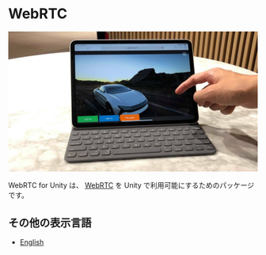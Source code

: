 # WebRTC

![WebRTC header](../images/webrtc_header.png)

WebRTC for Unity は、 [WebRTC](https://webrtc.org) を Unity で利用可能にするためのパッケージです。

## その他の表示言語

- [English](../index.md)
